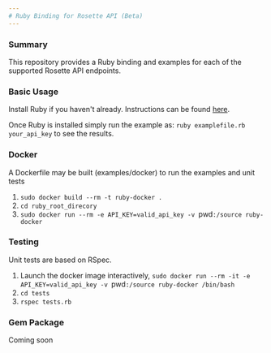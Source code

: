 ```yaml
---
# Ruby Binding for Rosette API (Beta)
---
```


### Summary
This repository provides a Ruby binding and examples for each of the supported Rosette API endpoints.

### Basic Usage

Install Ruby if you haven't already.  Instructions can be found [here](https://www.ruby-lang.org/en/documentation/installation/).

Once Ruby is installed simply run the example as: `ruby examplefile.rb your_api_key` to see the results.

### Docker

A Dockerfile may be built (examples/docker) to run the examples and unit tests

1. `sudo docker build --rm -t ruby-docker .`
1. `cd ruby_root_direcory`
1. `sudo docker run --rm -e API_KEY=valid_api_key -v `pwd`:/source ruby-docker`

### Testing

Unit tests are based on RSpec.

1. Launch the docker image interactively, `sudo docker run --rm -it -e API_KEY=valid_api_key -v `pwd`:/source ruby-docker /bin/bash`
1. `cd tests`
1. `rspec tests.rb`

### Gem Package

Coming soon



